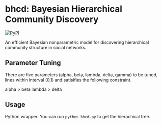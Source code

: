 # bhcd: Bayesian Hierarchical Community Discovery
[![PyPI](https://img.shields.io/pypi/v/bhcd.svg)](https://pypi.org/project/bhcd)

An efficient Bayesian nonparametric model for discovering hierarchical community structure in social networks. 

## Parameter Tuning
There are five parameters (alpha, beta, lambda, delta, gamma) to be tuned, lines within interval (0,1) and satisifies the following
constraint.

alpha > beta
lambda > delta

## Usage

Python wrapper. 
You can run `python bhcd.py` to get the hierachical tree.


